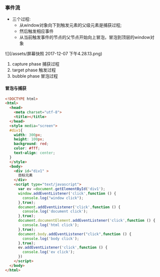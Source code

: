 ### 事件流

* 三个过程:
  * 从window对象向下到触发元素的父级元素是捕获过程;
  * 然后触发相应事件
  * 从当前触发事件的节点的父节点开始向上冒泡，冒泡到顶层的window对象

![](/assets/屏幕快照 2017-12-07 下午4.28.13.png)

1. capture phase 捕获过程
2. target phase 触发过程
3. bubble phase 冒泡过程

#### 冒泡与捕获

```html
<!DOCTYPE html>
<html>
  <head>
    <meta charset="utf-8">
    <title></title>
  </head>
  <style media="screen">
  #div1{
    width: 300px;
    height: 100px;
    background: red;
    color: #fff;
    text-align: center;
  }
  </style>
  <body>
    <div id="div1" >
      目标元素
    </div>
    <script type="text/javascript">
      var ev =document.getElementById('div1');
      window.addEventListener('click',function () {
        console.log("window click");
      },true);
      document.addEventListener('click',function () {
        console.log('document click');
      },true);
      document.documentElement.addEventListener('click',function () {
        console.log('html click');
      },true);
      document.body.addEventListener("click",function () {
        console.log('body click');
      },true);
      ev.addEventListener('click',function () {
        console.log('ev click');
      })
    </script>
  </body>
</html>
```



